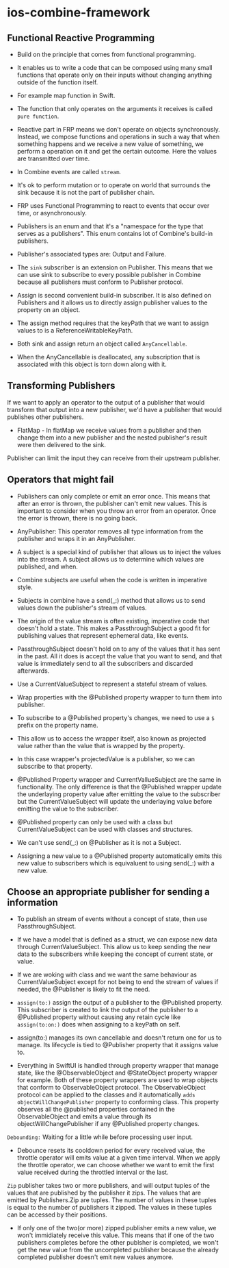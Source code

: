 # ios-combine-framework

## Functional Reactive Programming

- Build on the principle that comes from functional programming.
- It enables us to write a code that can be composed using many small functions that operate only on their inputs without changing anything outside of the function itself.
- For example map function in Swift.
- The function that only operates on the arguments it receives is called `pure function`.

- Reactive part in FRP means we don't operate on objects synchronously. Instead, we compose functions and operations in such a way that when something happens and we receive a new value of something, we perform a operation on it and get the certain outcome. Here the values are transmitted over time.

- In Combine events are called `stream`.

- It's ok to perform mutation or to operate on world that surrounds the sink because it is not the part of publisher chain.

- FRP uses Functional Programming to react to events that occur over time, or asynchronously.

- Publishers is an enum and that it's a "namespace for the type that serves as a publishers". This enum contains lot of Combine's build-in publishers.
- Publisher's associated types are: Output and Failure.

- The `sink` subscriber is an extension on Publisher. This means that we can use sink to subscribe to every possible publisher in Combine because all publishers must conform to Publisher protocol.
- Assign is second convenient build-in subscriber. It is also defined on Publishers and it allows us to directly assign publisher values to the property on an object.
- The assign method requires that the keyPath that we want to assign values to is a ReferenceWritableKeyPath.
- Both sink and assign return an object called `AnyCancellable`.
- When the AnyCancellable is deallocated, any subscription that is associated with this object is torn down along with it.

## Transforming Publishers

If we want to apply an operator to the output of a publisher that would transform that output into a new publisher, we'd have a publisher that would publishes other publishers.

- FlatMap -  In flatMap we receive values from a publisher and then change them into a new publisher and the nested publisher's result were then delivered to the sink.

Publisher can limit the input they can receive from their upstream publisher. 

## Operators that might fail

- Publishers can only complete or emit an error once. This means that after an error is thrown, the publisher can't emit new values. This is important to consider when you throw an error from an operator. Once the error is thrown, there is no going back.

- AnyPublisher: This operator removes all type information from the publisher and wraps it in an AnyPublisher.

- A subject is a special kind of publisher that allows us to inject the values into the stream. A subject allows us to determine which values are published, and when.
- Combine subjects are useful when the code is written in imperative style.
- Subjects in combine have a send(_:) method that allows us to send values down the publisher's stream of values.
- The origin of the value stream is often existing, imperative code that doesn't hold a state. This makes a PassthroughSubject a good fit for publishing values that represent ephemeral data, like events.

- PassthroughSubject doesn't hold on to any of the values that it has sent in the past. All it does is accept the value that you want to send, and that value is immediately send to all the subscribers and discarded afterwards.

- Use a CurrentValueSubject to represent a stateful stream of values.

- Wrap properties with the @Published property wrapper to turn them into publisher.
- To subscribe to a @Published property's changes, we need to use a `$` prefix on the property name.
- This allow us to access the wrapper itself, also known as projected value rather than the value that is wrapped by the property.
- In this case wrapper's projectedValue is a publisher, so we can subscribe to that property.

- @Published Property wrapper and CurrentVallueSubject are the same in functionality. The only difference is that the @Published wrapper update the underlaying property value after emitting the value to the subscriber but the CurrentValueSubject will update the underlaying value before emitting the value to the subscriber.
- @Published property can only be used with a class but CurrentValueSubject can be used with classes and structures.
- We can't use send(_:) on @Publisher as it is not a Subject. 
- Assigning a new value to a @Published property automatically emits this new value to subscribers which is equivaluent to using send(_:) with a new value.

## Choose an appropriate publisher for sending a information

- To publish an stream of events without a concept of state, then use PassthroughSubject.
- If we have a model that is defined as a struct, we can expose new data through CurrentValueSubject. This allow us to keep sending the new data to the subscribers while keeping the concept of current state, or value.
- If we are woking with class and we want the same behaviour as CurrentValueSubject except for not being to end the stream of values if needed, the @Publisher is likely to fit the need.

- `assign(to:)` assign the output of a publisher to the @Published property. This subscriber is created to link the output of the publisher to a @Published property without causing any retain cycle like `assign(to:on:)` does when assigning to a keyPath on self.
- assign(to:) manages its own cancellable and doesn't return one for us to manage. Its lifecycle is tied to @Publisher property that it assigns value to.

- Everything in SwiftUI is handled through property wrapper that manage state, like the @ObservableObject and @StateObject property wrapper for example. Both of these property wrappers are used to wrap objects that conform to ObservableObject protocol. The ObservableObject protocol can be applied to the classes and it automatically `adds objectWillChangePublisher` property to conforming class. This property observes all the @published properties contained in the ObservableObject and emits a value through its objectWillChangePublisher if any @Published property changes. 

`Debounding:` Waiting for a little while before processing user input.
- Debounce resets its cooldown period for every received value, the throttle operator will emits value at a given time interval. When we apply the throttle operator, we can choose whether we want to emit the first value received during the throttled interval or the last.

`Zip` publisher takes two or more publishers, and will output tuples of the values that are published by the publisher it zips. The values that are emitted by Publishers.Zip are tuples.
The number of values in these tuples is equal to the number of publishers it zipped. The values in these tuples can be accessed by their positions.

- If only one of the two(or more) zipped publisher emits a new value, we won't immidiately receive this value. This means that if one of the two publishers completes before the other publsher is completed, we won't get the new value from the uncompleted publisher because the already completed publisher doesn't emit new values anymore.
